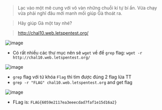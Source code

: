 > Lạc vào một mê cung với vô vàn những chuỗi kí tự bí ẩn. Vừa chạy vừa phải nghĩ đâu mới manh mối giúp Gà thoát ra.

> Hãy giúp Gà một tay nhé?


> http://chal10.web.letspentest.org/ 


![image](https://user-images.githubusercontent.com/68783065/140525165-11dc009d-ddcb-4e12-92ab-dc044f705081.png)


* Có rất nhiều các thư mục nên sẽ `wget` về để `grep` flag: `wget -r http://chal10.web.letspentest.org/`

![image](https://user-images.githubusercontent.com/68783065/140527524-67f32b1a-1bc1-48bf-9d95-e78979c00358.png)

* `grep` flag với từ khóa `Flag` thì tìm được đúng 2 flag lừa TT
* `grep -r "FLAG" chal10.web.letspentest.org` and get flag

![image](https://user-images.githubusercontent.com/68783065/140527441-0f10efe1-d5fa-45e3-af93-c51dbbe24806.png)



* FLag is: `FLAG{6059e2117ea3eeecdad7faf1e15d16a2}`
